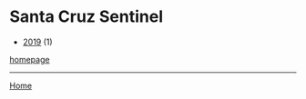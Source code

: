 # Santa Cruz Sentinel

  * [2019](./santa-cruz-sentinel-2019.md) (1)

[homepage](https://www.santacruzsentinel.com/)

----

[Home](../index.md)
